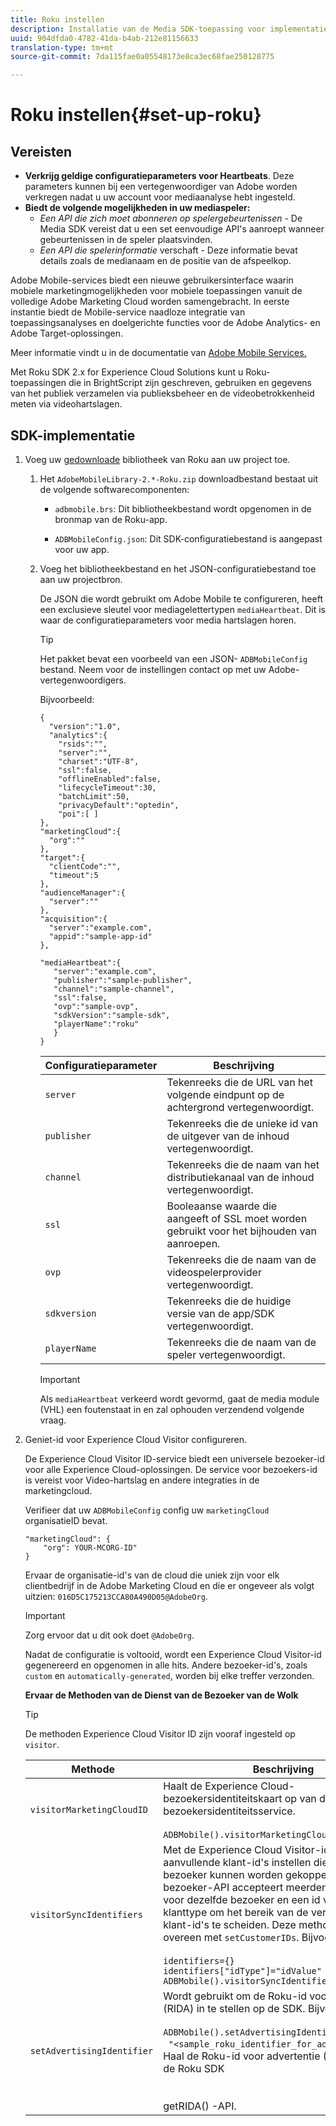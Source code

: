 ```yaml
---
title: Roku instellen
description: Installatie van de Media SDK-toepassing voor implementatie op Roku.
uuid: 904dfda0-4782-41da-b4ab-212e81156633
translation-type: tm+mt
source-git-commit: 7da115fae0a05548173e8ca3ec68fae250128775

---
```



# Roku instellen{#set-up-roku}

## Vereisten

* **Verkrijg geldige configuratieparameters voor Heartbeats**. Deze parameters kunnen bij een vertegenwoordiger van Adobe worden verkregen nadat u uw account voor mediaanalyse hebt ingesteld.
* **Biedt de volgende mogelijkheden in uw mediaspeler:**
   * _Een API die zich moet abonneren op spelergebeurtenissen_ - De Media SDK vereist dat u een set eenvoudige API&#39;s aanroept wanneer gebeurtenissen in de speler plaatsvinden.
   * _Een API die spelerinformatie_ verschaft - Deze informatie bevat details zoals de medianaam en de positie van de afspeelkop.

Adobe Mobile-services biedt een nieuwe gebruikersinterface waarin mobiele marketingmogelijkheden voor mobiele toepassingen vanuit de volledige Adobe Marketing Cloud worden samengebracht. In eerste instantie biedt de Mobile-service naadloze integratie van toepassingsanalyses en doelgerichte functies voor de Adobe Analytics- en Adobe Target-oplossingen.

Meer informatie vindt u in de documentatie van [Adobe Mobile Services.](https://marketing.adobe.com/resources/help/en_US/mobile/)

Met Roku SDK 2.x for Experience Cloud Solutions kunt u Roku-toepassingen die in BrightScript zijn geschreven, gebruiken en gegevens van het publiek verzamelen via publieksbeheer en de videobetrokkenheid meten via videohartslagen.

## SDK-implementatie

1. Voeg uw [gedownloade](/help/sdk-implement/download-sdks.md#download-2x-sdks) bibliotheek van Roku aan uw project toe.

   1. Het `AdobeMobileLibrary-2.*-Roku.zip` downloadbestand bestaat uit de volgende softwarecomponenten:

      * `adbmobile.brs`: Dit bibliotheekbestand wordt opgenomen in de bronmap van de Roku-app.

      * `ADBMobileConfig.json`: Dit SDK-configuratiebestand is aangepast voor uw app.
   1. Voeg het bibliotheekbestand en het JSON-configuratiebestand toe aan uw projectbron.

      De JSON die wordt gebruikt om Adobe Mobile te configureren, heeft een exclusieve sleutel voor mediagelettertypen `mediaHeartbeat`. Dit is waar de configuratieparameters voor media hartslagen horen.

      >[!TIP]
      >
      >Het pakket bevat een voorbeeld van een JSON- `ADBMobileConfig` bestand. Neem voor de instellingen contact op met uw Adobe-vertegenwoordigers.

      Bijvoorbeeld:

      ```
      {
        "version":"1.0", 
        "analytics":{
          "rsids":"",
          "server":"",
          "charset":"UTF-8", 
          "ssl":false, 
          "offlineEnabled":false, 
          "lifecycleTimeout":30, 
          "batchLimit":50, 
          "privacyDefault":"optedin", 
          "poi":[ ]
      },
      "marketingCloud":{
        "org":""
      },
      "target":{ 
        "clientCode":"", 
        "timeout":5
      },
      "audienceManager":{ 
        "server":""
      },
      "acquisition":{ 
        "server":"example.com",
        "appid":"sample-app-id"
      },
      
      "mediaHeartbeat":{ 
         "server":"example.com", 
         "publisher":"sample-publisher", 
         "channel":"sample-channel", 
         "ssl":false,
         "ovp":"sample-ovp", 
         "sdkVersion":"sample-sdk", 
         "playerName":"roku"
         }    
      }
      ```

      | Configuratieparameter | Beschrijving |
      | --- | --- |
      | `server` | Tekenreeks die de URL van het volgende eindpunt op de achtergrond vertegenwoordigt. |
      | `publisher` | Tekenreeks die de unieke id van de uitgever van de inhoud vertegenwoordigt. |
      | `channel` | Tekenreeks die de naam van het distributiekanaal van de inhoud vertegenwoordigt. |
      | `ssl` | Booleaanse waarde die aangeeft of SSL moet worden gebruikt voor het bijhouden van aanroepen. |
      | `ovp` | Tekenreeks die de naam van de videospelerprovider vertegenwoordigt. |
      | `sdkversion` | Tekenreeks die de huidige versie van de app/SDK vertegenwoordigt. |
      | `playerName` | Tekenreeks die de naam van de speler vertegenwoordigt. |

      >[!IMPORTANT]
      >
      >Als `mediaHeartbeat` verkeerd wordt gevormd, gaat de media module (VHL) een foutenstaat in en zal ophouden verzendend volgende vraag.


1. Geniet-id voor Experience Cloud Visitor configureren.

   De Experience Cloud Visitor ID-service biedt een universele bezoeker-id voor alle Experience Cloud-oplossingen. De service voor bezoekers-id is vereist voor Video-hartslag en andere integraties in de marketingcloud.

   Verifieer dat uw `ADBMobileConfig` config uw `marketingCloud` organisatieID bevat.

   ```
   "marketingCloud": {
       "org": YOUR-MCORG-ID"
   }
   ```

   Ervaar de organisatie-id&#39;s van de cloud die uniek zijn voor elk clientbedrijf in de Adobe Marketing Cloud en die er ongeveer als volgt uitzien: `016D5C175213CCA80A490D05@AdobeOrg`.

   >[!IMPORTANT]
   >
   >Zorg ervoor dat u dit ook doet `@AdobeOrg`.

   Nadat de configuratie is voltooid, wordt een Experience Cloud Visitor-id gegenereerd en opgenomen in alle hits. Andere bezoeker-id&#39;s, zoals `custom` en `automatically-generated`, worden bij elke treffer verzonden.

   **Ervaar de Methoden van de Dienst van de Bezoeker van de Wolk**

   >[!TIP]
   >
   >De methoden Experience Cloud Visitor ID zijn vooraf ingesteld op `visitor`.

   |  Methode | Beschrijving |
   | --- | --- |
   | `visitorMarketingCloudID` | Haalt de Experience Cloud-bezoekersidentiteitskaart op van de bezoekersidentiteitsservice.  <br/><br/>`ADBMobile().visitorMarketingCloudID()` |
   | `visitorSyncIdentifiers` | Met de Experience Cloud Visitor-id kunt u aanvullende klant-id&#39;s instellen die aan elke bezoeker kunnen worden gekoppeld. De bezoeker-API accepteert meerdere klant-id&#39;s voor dezelfde bezoeker en een id voor het klanttype om het bereik van de verschillende klant-id&#39;s te scheiden. Deze methode komt overeen met `setCustomerIDs`. Bijvoorbeeld: <br/><br/>`identifiers={}` <br/>`identifiers["idType"]="idValue"` <br/>`ADBMobile().visitorSyncIdentifiers(identifiers)` |
   | `setAdvertisingIdentifier` | Wordt gebruikt om de Roku-id voor advertentie (RIDA) in te stellen op de SDK. Bijvoorbeeld: <br/><br/> `ADBMobile().setAdvertisingIdentifier(`<br/>  `"<sample_roku_identifier_for_advertising>")` Haal de Roku-id voor advertentie (RIDA) op met de Roku SDK <br/><br/><br/>getRIDA() [](https://developer.roku.com/docs/references/brightscript/interfaces/ifdeviceinfo.md#getrida-as-dynamic) -API. |

   <!--
    Roku Api Reference: 
    * [Integrating the Roku Advertising Framework](https://sdkdocs.roku.com/display/sdkdoc/Integrating+the+Roku+Advertising+Framework)  
    * [GetRIDA()](https://sdkdocs.roku.com/display/sdkdoc/ifDeviceInfo#ifDeviceInfo-GetRIDA())
    -->

<!--    **Postbacks -** For more information about configuring postbacks, see [Configure Postbacks.](https://marketing.adobe.com/resources/help/en_US/mobile/signals_.html) -->
